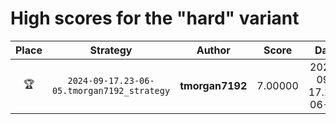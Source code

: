# High scores for the "hard" variant

| Place | Strategy | Author | Score | Date | Source |
|:-----:|:--------:|:------:|:-----:|:----:|:------ |
| :trophy: | `2024-09-17.23-06-05.tmorgan7192_strategy` | **tmorgan7192** | 7.00000 | 2024-09-17.23-06-05 | `submissions\public\hard\2024-09-17.23-06-05.tmorgan7192_strategy.py` |
